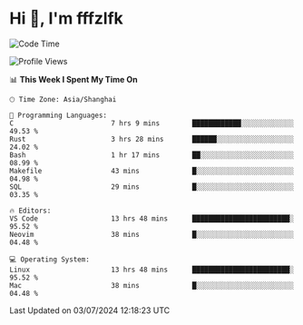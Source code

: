 # Hi 👋, I'm fffzlfk

<!--START_SECTION:waka-->
![Code Time](http://img.shields.io/badge/Code%20Time-726%20hrs%2031%20mins-blue)

![Profile Views](http://img.shields.io/badge/Profile%20Views-0-blue)

📊 **This Week I Spent My Time On** 

```text
🕑︎ Time Zone: Asia/Shanghai

💬 Programming Languages: 
C                        7 hrs 9 mins        ████████████░░░░░░░░░░░░░   49.53 % 
Rust                     3 hrs 28 mins       ██████░░░░░░░░░░░░░░░░░░░   24.02 % 
Bash                     1 hr 17 mins        ██░░░░░░░░░░░░░░░░░░░░░░░   08.99 % 
Makefile                 43 mins             █░░░░░░░░░░░░░░░░░░░░░░░░   04.98 % 
SQL                      29 mins             █░░░░░░░░░░░░░░░░░░░░░░░░   03.35 % 

🔥 Editors: 
VS Code                  13 hrs 48 mins      ████████████████████████░   95.52 % 
Neovim                   38 mins             █░░░░░░░░░░░░░░░░░░░░░░░░   04.48 % 

💻 Operating System: 
Linux                    13 hrs 48 mins      ████████████████████████░   95.52 % 
Mac                      38 mins             █░░░░░░░░░░░░░░░░░░░░░░░░   04.48 % 
```


 Last Updated on 03/07/2024 12:18:23 UTC
<!--END_SECTION:waka-->

